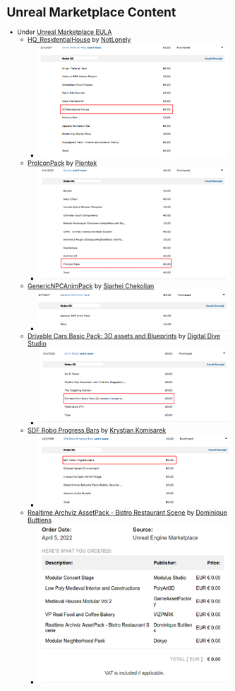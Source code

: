 # Unreal Marketplace Content

- Under [Unreal Marketplace EULA](https://www.unrealengine.com/en-US/marketplace-distribution-agreement)
  - [HQ_ResidentialHouse](https://www.unrealengine.com/marketplace/en-US/product/hq-residential-house) by [NotLonely](https://not-lonely.com/)
    - ![HQ_ResidentialHouse Recipe](pictures/HQResidentialHouse.png)
  - [ProIconPack](https://www.unrealengine.com/marketplace/en-US/product/pro-icon-pack) by [Piontek](dominikgeuer.com)
    - ![HQ_ResidentialHouse Recipe](pictures/ProIconPack.png)
  - [GenericNPCAnimPack](https://www.unrealengine.com/marketplace/en-US/product/generic-npc-anim-pack) by [Siarhei Chekolian]()
    - ![GenericNPCAnimPack Recipe](pictures/GenericNPCAnimPack.png)
  - [Drivable Cars Basic Pack: 3D assets and Blueprints](https://www.unrealengine.com/marketplace/en-US/product/driveable-cars-basic-pack) by [Digital Dive Studio](http://en.digitaldivestudio.com/)
    - ![GenericNPCAnimPack Recipe](pictures/DrivableCarsBasicPack.png)
  - [SDF Robo Progress Bars](https://www.unrealengine.com/marketplace/en-US/slug/sdf-robo-progress-bars) by [Krystian Komisarek](http://imaginaryblend.com/kontakt/)
    - ![GenericNPCAnimPack Recipe](pictures/SDFRoboProgressBar.png)
  - [Realtime Archviz AssetPack - Bistro Restaurant Scene](https://www.unrealengine.com/marketplace/en-US/product/bistro-restaurant-scene-asset-pack-realtime-archviz) by [Dominique Buttiens](https://www.artstation.com/dominiquebuttiens)
    - ![Bistro](pictures/bistro.png)